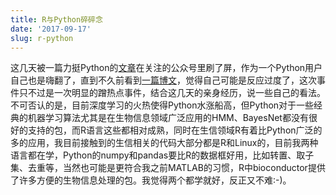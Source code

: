 ```yaml
---
title: R与Python碎碎念
date: '2017-09-17'
slug: r-python
---
```

这几天被一篇力挺Python的[文章](http://www.kdnuggets.com/2017/08/python-overtakes-r-leader-analytics-data-science.html)在关注的公众号里刷了屏，作为一个Python用户自己也是嗨翻了，直到不久前看到[一篇博文](https://yihui.name/en/2017/09/python-the-incredibly-confusing-language/)，觉得自己可能是反应过度了，这次事件只不过是一次明显的蹭热点事件，结合这几天的亲身经历，说一些自己的看法。不可否认的是，目前深度学习的火热使得Python水涨船高，但Python对于一些经典的机器学习算法尤其是在生物信息领域广泛应用的HMM、BayesNet都没有很好的支持的包，而R语言这些都相对成熟，同时在生信领域R有着比Python广泛的多的应用，我目前接触到的生信相关的代码大部分都是R和Linux的，目前我两种语言都在学，Python的numpy和pandas要比R的数据框好用，比如转置、取子集、去重等，当然也可能是更符合我之前MATLAB的习惯，R中bioconductor提供了许多方便的生物信息处理的包。我觉得两个都学就好，反正又不难:-)。
